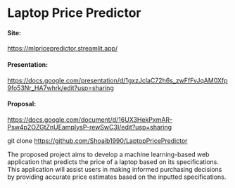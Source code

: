 # Laptop Price Predictor

#### Site:
https://mlpricepredictor.streamlit.app/

#### Presentation: 
https://docs.google.com/presentation/d/1gxzJclaC72h6s_zwFfFvJqAM0Xfp9fo53Nr_HA7whrk/edit?usp=sharing

#### Proposal: 
https://docs.google.com/document/d/16UX3HekPxmAR-Psw4p2OZGtZnUEampIysP-rewSwC3I/edit?usp=sharing


git clone https://github.com/Shoaib1990/LaptopPricePredictor

The proposed project aims to develop a machine learning-based web application that predicts the price of a laptop based on its specifications. This application will assist users in making informed purchasing decisions by providing accurate price estimates based on the inputted specifications.